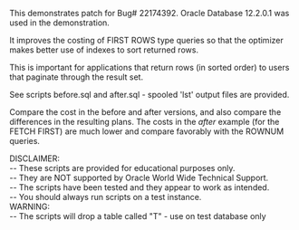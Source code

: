 This demonstrates patch for Bug# 22174392. Oracle Database 12.2.0.1 was used in the demonstration.

It improves the costing of FIRST ROWS type queries so that the optimizer makes better use of indexes to sort returned rows.

This is important for applications that return rows (in sorted order) to users that paginate through the result set.

See scripts before.sql and after.sql - spooled 'lst' output files are provided.

Compare the cost in the before and after versions, and also compare the differences in the resulting plans. The costs in the *after* example (for the FETCH FIRST) are much lower and compare favorably with the ROWNUM queries.

DISCLAIMER:
   <br/>-- These scripts are provided for educational purposes only.
   <br/>-- They are NOT supported by Oracle World Wide Technical Support.
   <br/>-- The scripts have been tested and they appear to work as intended.
   <br/>-- You should always run scripts on a test instance.
<br/>
WARNING:
   <br/>-- The scripts will drop a table called "T" - use on test database only

